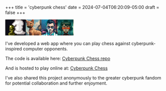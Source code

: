 +++
title = 'cyberpunk chess'
date = 2024-07-04T06:20:09-05:00
draft = false
+++


![Cyberpunk Chess Image](https://raw.githubusercontent.com/sergsmile/photos/main/cyberpunkchess.png)

I've developed a web app where you can play chess against cyberpunk-inspired computer opponents.

The code is available here: 
[Cyberpunk Chess repo](https://github.com/dxyz004/neon-knight-64)

And is hosted to play online at: 
[Cyberpunk Chess](https://cyberpunk-chess.vercel.app/)

I've also shared this project anonymously to the greater cyberpunk fandom for potential collaboration and further enjoyment.